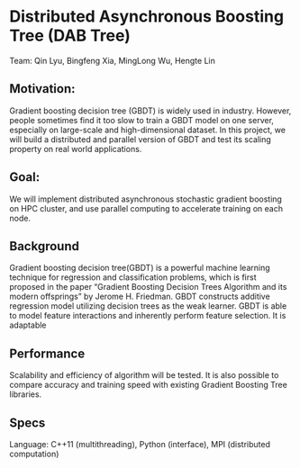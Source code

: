 # Distributed Asynchronous Boosting Tree (DAB Tree)
Team: Qin Lyu, Bingfeng Xia, MingLong Wu, Hengte Lin

## Motivation:
Gradient boosting decision tree (GBDT) is widely used in industry. However, people sometimes find it too slow to train a GBDT model on one server, especially on large-scale and high-dimensional dataset. In this project, we will build a distributed and parallel version of GBDT and test its scaling property on real world applications.
## Goal:
We will implement distributed asynchronous stochastic gradient boosting on HPC cluster, and use parallel computing to accelerate training on each node.
## Background
Gradient boosting decision tree(GBDT) is a powerful machine learning technique for regression and classification problems, which is first proposed in the paper “Gradient Boosting Decision Trees Algorithm and its modern offsprings” by Jerome H. Friedman.
GBDT constructs additive regression model utilizing decision trees as the weak learner. GBDT is able to model feature interactions and inherently perform feature selection. It is adaptable 

## Performance
Scalability and efficiency of algorithm will be tested. It is also possible to compare accuracy and training speed with existing Gradient Boosting Tree libraries.

## Specs
Language: C++11 (multithreading), Python (interface), MPI (distributed computation)



